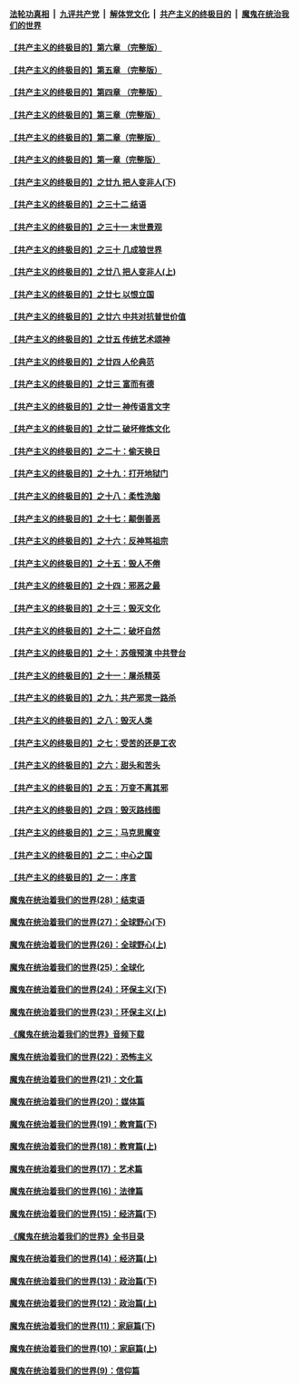 

####  [法轮功真相](../../../../basic/blob/master/README.md?t=07061902) &nbsp;|&nbsp; [九评共产党](../../../../9ping.md/blob/master/README.md?t=07061902) &nbsp;|&nbsp; [解体党文化](../../../../jtdwh.md/blob/master/README.md?t=07061902)  &nbsp;|&nbsp; [共产主义的终极目的](../../../../gczydzjmd.md/blob/master/README.md?t=07061902) &nbsp;|&nbsp; [魔鬼在统治我们的世界](../../../../mgztzwmdsj.md/blob/master/README.md?t=07061902) 

#### [【共产主义的终极目的】第六章 （完整版）](../pages/nsc422/n11428913.md?t=07061902) 

#### [【共产主义的终极目的】第五章 （完整版）](../pages/nsc422/n11428912.md?t=07061902) 

#### [【共产主义的终极目的】第四章 （完整版）](../pages/nsc422/n11428907.md?t=07061902) 

#### [【共产主义的终极目的】第三章（完整版）](../pages/nsc422/n11428848.md?t=07061902) 

#### [【共产主义的终极目的】第二章（完整版）](../pages/nsc422/n11428831.md?t=07061902) 

#### [【共产主义的终极目的】第一章（完整版）](../pages/nsc422/n11417651.md?t=07061902) 

#### [【共产主义的终极目的】之廿九 把人变非人(下)](../pages/nsc422/n11344140.md?t=07061902) 

#### [【共产主义的终极目的】之三十二 结语](../pages/nsc422/n11360535.md?t=07061902) 

#### [【共产主义的终极目的】之三十一 末世景观](../pages/nsc422/n11351129.md?t=07061902) 

#### [【共产主义的终极目的】之三十 几成狼世界](../pages/nsc422/n11348280.md?t=07061902) 

#### [【共产主义的终极目的】之廿八 把人变非人(上)](../pages/nsc422/n11340492.md?t=07061902) 

#### [【共产主义的终极目的】之廿七 以恨立国](../pages/nsc422/n11336944.md?t=07061902) 

#### [【共产主义的终极目的】之廿六 中共对抗普世价值](../pages/nsc422/n11324785.md?t=07061902) 

#### [【共产主义的终极目的】之廿五 传统艺术颂神](../pages/nsc422/n11296396.md?t=07061902) 

#### [【共产主义的终极目的】之廿四 人伦典范](../pages/nsc422/n11296397.md?t=07061902) 

#### [【共产主义的终极目的】之廿三 富而有德](../pages/nsc422/n11283598.md?t=07061902) 

#### [【共产主义的终极目的】之廿一 神传语言文字](../pages/nsc422/n11263265.md?t=07061902) 

#### [【共产主义的终极目的】之廿二 破坏修炼文化](../pages/nsc422/n11245728.md?t=07061902) 

#### [【共产主义的终极目的】之二十：偷天换日](../pages/nsc422/n11238846.md?t=07061902) 

#### [【共产主义的终极目的】之十九：打开地狱门](../pages/nsc422/n11206376.md?t=07061902) 

#### [【共产主义的终极目的】之十八：柔性洗脑](../pages/nsc422/n11199994.md?t=07061902) 

#### [【共产主义的终极目的】之十七：颠倒善恶](../pages/nsc422/n11179782.md?t=07061902) 

#### [【共产主义的终极目的】之十六：反神骂祖宗](../pages/nsc422/n11166798.md?t=07061902) 

#### [【共产主义的终极目的】之十五：毁人不倦](../pages/nsc422/n11166792.md?t=07061902) 

#### [【共产主义的终极目的】之十四：邪恶之最](../pages/nsc422/n11150249.md?t=07061902) 

#### [【共产主义的终极目的】之十三：毁灭文化](../pages/nsc422/n11135227.md?t=07061902) 

#### [【共产主义的终极目的】之十二：破坏自然](../pages/nsc422/n11135214.md?t=07061902) 

#### [【共产主义的终极目的】之十：苏俄预演 中共登台](../pages/nsc422/n11118424.md?t=07061902) 

#### [【共产主义的终极目的】之十一：屠杀精英](../pages/nsc422/n11118442.md?t=07061902) 

#### [【共产主义的终极目的】之九：共产邪灵一路杀](../pages/nsc422/n11114139.md?t=07061902) 

#### [【共产主义的终极目的】之八：毁灭人类](../pages/nsc422/n11108503.md?t=07061902) 

#### [【共产主义的终极目的】之七：受苦的还是工农](../pages/nsc422/n11101809.md?t=07061902) 

#### [【共产主义的终极目的】之六：甜头和苦头](../pages/nsc422/n11096971.md?t=07061902) 

#### [【共产主义的终极目的】之五：万变不离其邪](../pages/nsc422/n11091285.md?t=07061902) 

#### [【共产主义的终极目的】之四：毁灭路线图](../pages/nsc422/n11086284.md?t=07061902) 

#### [【共产主义的终极目的】之三：马克思魔变](../pages/nsc422/n11061941.md?t=07061902) 

#### [【共产主义的终极目的】之二：中心之国](../pages/nsc422/n11047728.md?t=07061902) 

#### [【共产主义的终极目的】之一：序言](../pages/nsc422/n11086077.md?t=07061902) 

#### [魔鬼在统治着我们的世界(28)：结束语](../pages/nsc422/n10936246.md?t=07061902) 

#### [魔鬼在统治着我们的世界(27)：全球野心(下)](../pages/nsc422/n10928319.md?t=07061902) 

#### [魔鬼在统治着我们的世界(26)：全球野心(上)](../pages/nsc422/n10900318.md?t=07061902) 

#### [魔鬼在统治着我们的世界(25)：全球化](../pages/nsc422/n10788205.md?t=07061902) 

#### [魔鬼在统治着我们的世界(24)：环保主义(下)](../pages/nsc422/n10695307.md?t=07061902) 

#### [魔鬼在统治着我们的世界(23)：环保主义(上)](../pages/nsc422/n10688613.md?t=07061902) 

#### [《魔鬼在统治着我们的世界》音频下载](../pages/nsc422/n10635553.md?t=07061902) 

#### [魔鬼在统治着我们的世界(22)：恐怖主义](../pages/nsc422/n10614727.md?t=07061902) 

#### [魔鬼在统治着我们的世界(21)：文化篇](../pages/nsc422/n10597706.md?t=07061902) 

#### [魔鬼在统治着我们的世界(20)：媒体篇](../pages/nsc422/n10586579.md?t=07061902) 

#### [魔鬼在统治着我们的世界(19)：教育篇(下)](../pages/nsc422/n10564808.md?t=07061902) 

#### [魔鬼在统治着我们的世界(18)：教育篇(上)](../pages/nsc422/n10526970.md?t=07061902) 

#### [魔鬼在统治着我们的世界(17)：艺术篇](../pages/nsc422/n10499093.md?t=07061902) 

#### [魔鬼在统治着我们的世界(16)：法律篇](../pages/nsc422/n10485969.md?t=07061902) 

#### [魔鬼在统治着我们的世界(15)：经济篇(下)](../pages/nsc422/n10469975.md?t=07061902) 

#### [《魔鬼在统治着我们的世界》全书目录](../pages/nsc422/n10464261.md?t=07061902) 

#### [魔鬼在统治着我们的世界(14)：经济篇(上)](../pages/nsc422/n10457370.md?t=07061902) 

#### [魔鬼在统治着我们的世界(13)：政治篇(下)](../pages/nsc422/n10448270.md?t=07061902) 

#### [魔鬼在统治着我们的世界(12)：政治篇(上)](../pages/nsc422/n10444576.md?t=07061902) 

#### [魔鬼在统治着我们的世界(11)：家庭篇(下)](../pages/nsc422/n10440961.md?t=07061902) 

#### [魔鬼在统治着我们的世界(10)：家庭篇(上)](../pages/nsc422/n10435448.md?t=07061902) 

#### [魔鬼在统治着我们的世界(9)：信仰篇](../pages/nsc422/n10432159.md?t=07061902) 


